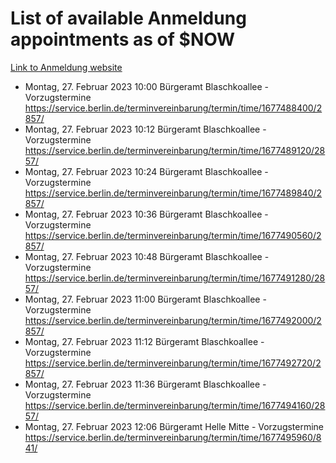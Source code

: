 # List of available Anmeldung appointments as of $NOW
[Link to Anmeldung website](https://service.berlin.de/terminvereinbarung/termin/tag.php?termin=1&anliegen[]=120686&dienstleisterlist=122210,122217,327316,122219,327312,122227,327314,122231,327346,122243,327348,122254,122252,329742,122260,329745,122262,329748,122271,327278,122273,327274,122277,327276,330436,122280,327294,122282,327290,122284,327292,122291,327270,122285,327266,122286,327264,122296,327268,150230,329760,122297,327286,122294,327284,122312,329763,122314,329775,122304,327330,122311,327334,122309,327332,317869,122281,327352,122279,329772,122283,122276,327324,122274,327326,122267,329766,122246,327318,122251,327320,122257,327322,122208,327298,122226,327300&herkunft=http%3A%2F%2Fservice.berlin.de%2Fdienstleistung%2F120686%2F)
- Montag, 27. Februar 2023 10:00 Bürgeramt Blaschkoallee - Vorzugstermine https://service.berlin.de/terminvereinbarung/termin/time/1677488400/2857/
- Montag, 27. Februar 2023 10:12 Bürgeramt Blaschkoallee - Vorzugstermine https://service.berlin.de/terminvereinbarung/termin/time/1677489120/2857/
- Montag, 27. Februar 2023 10:24 Bürgeramt Blaschkoallee - Vorzugstermine https://service.berlin.de/terminvereinbarung/termin/time/1677489840/2857/
- Montag, 27. Februar 2023 10:36 Bürgeramt Blaschkoallee - Vorzugstermine https://service.berlin.de/terminvereinbarung/termin/time/1677490560/2857/
- Montag, 27. Februar 2023 10:48 Bürgeramt Blaschkoallee - Vorzugstermine https://service.berlin.de/terminvereinbarung/termin/time/1677491280/2857/
- Montag, 27. Februar 2023 11:00 Bürgeramt Blaschkoallee - Vorzugstermine https://service.berlin.de/terminvereinbarung/termin/time/1677492000/2857/
- Montag, 27. Februar 2023 11:12 Bürgeramt Blaschkoallee - Vorzugstermine https://service.berlin.de/terminvereinbarung/termin/time/1677492720/2857/
- Montag, 27. Februar 2023 11:36 Bürgeramt Blaschkoallee - Vorzugstermine https://service.berlin.de/terminvereinbarung/termin/time/1677494160/2857/
- Montag, 27. Februar 2023 12:06 Bürgeramt Helle Mitte - Vorzugstermine https://service.berlin.de/terminvereinbarung/termin/time/1677495960/841/
